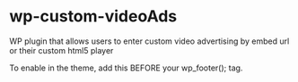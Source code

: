 # wp-custom-videoAds
WP plugin that allows users to enter custom video advertising by embed url or their custom html5 player

To enable in the theme, add this BEFORE your wp_footer(); tag.

<?php
 if(is_single())
   ceu_get_html(get_the_ID());
else
  ceu_get_html(null);
?>
